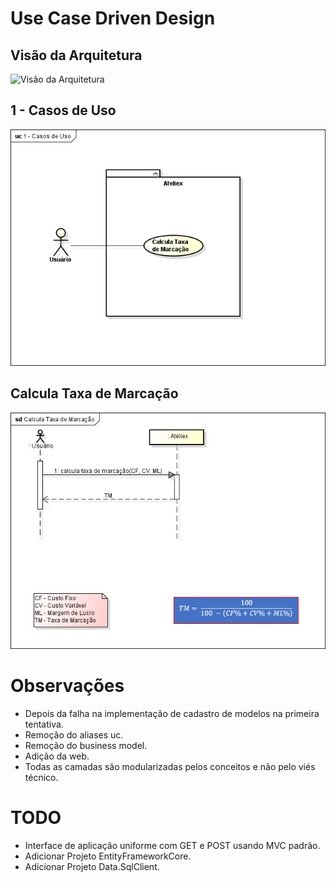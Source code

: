 # Use Case Driven Design

## Visão da Arquitetura

![Visão da Arquitetura](Resources/docs/Vis%C3%A3o%20da%20Arquitetura.png)

## 1 - Casos de Uso

![1 - Casos de Uso](Resources/docs/1%20-%20Casos%20de%20Uso.png)

## Calcula Taxa de Marcação

![Calcula Taxa de Marcação](Resources/docs/Calcula%20Taxa%20de%20Marcação.png)

# Observações
- Depois da falha na implementação de cadastro de modelos na primeira tentativa.
- Remoção do aliases uc.
- Remoção do business model.
- Adição da web.
- Todas as camadas são modularizadas pelos conceitos e não pelo viés técnico.

# TODO
- Interface de aplicação uniforme com GET e POST usando MVC padrão.
- Adicionar Projeto EntityFrameworkCore.
- Adicionar Projeto Data.SqlClient.
